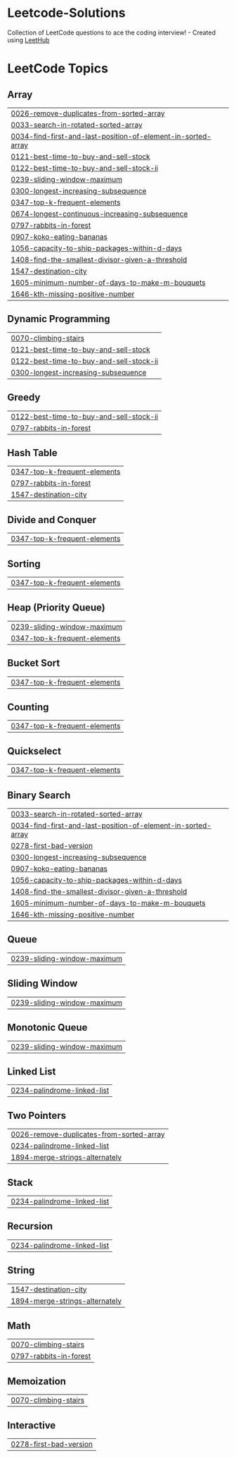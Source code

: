 # Leetcode-Solutions
Collection of LeetCode questions to ace the coding interview! - Created using [LeetHub](https://github.com/QasimWani/LeetHub)

<!---LeetCode Topics Start-->
# LeetCode Topics
## Array
|  |
| ------- |
| [0026-remove-duplicates-from-sorted-array](https://github.com/Abusalem9/Leetcode-Solutions/tree/master/0026-remove-duplicates-from-sorted-array) |
| [0033-search-in-rotated-sorted-array](https://github.com/Abusalem9/Leetcode-Solutions/tree/master/0033-search-in-rotated-sorted-array) |
| [0034-find-first-and-last-position-of-element-in-sorted-array](https://github.com/Abusalem9/Leetcode-Solutions/tree/master/0034-find-first-and-last-position-of-element-in-sorted-array) |
| [0121-best-time-to-buy-and-sell-stock](https://github.com/Abusalem9/Leetcode-Solutions/tree/master/0121-best-time-to-buy-and-sell-stock) |
| [0122-best-time-to-buy-and-sell-stock-ii](https://github.com/Abusalem9/Leetcode-Solutions/tree/master/0122-best-time-to-buy-and-sell-stock-ii) |
| [0239-sliding-window-maximum](https://github.com/Abusalem9/Leetcode-Solutions/tree/master/0239-sliding-window-maximum) |
| [0300-longest-increasing-subsequence](https://github.com/Abusalem9/Leetcode-Solutions/tree/master/0300-longest-increasing-subsequence) |
| [0347-top-k-frequent-elements](https://github.com/Abusalem9/Leetcode-Solutions/tree/master/0347-top-k-frequent-elements) |
| [0674-longest-continuous-increasing-subsequence](https://github.com/Abusalem9/Leetcode-Solutions/tree/master/0674-longest-continuous-increasing-subsequence) |
| [0797-rabbits-in-forest](https://github.com/Abusalem9/Leetcode-Solutions/tree/master/0797-rabbits-in-forest) |
| [0907-koko-eating-bananas](https://github.com/Abusalem9/Leetcode-Solutions/tree/master/0907-koko-eating-bananas) |
| [1056-capacity-to-ship-packages-within-d-days](https://github.com/Abusalem9/Leetcode-Solutions/tree/master/1056-capacity-to-ship-packages-within-d-days) |
| [1408-find-the-smallest-divisor-given-a-threshold](https://github.com/Abusalem9/Leetcode-Solutions/tree/master/1408-find-the-smallest-divisor-given-a-threshold) |
| [1547-destination-city](https://github.com/Abusalem9/Leetcode-Solutions/tree/master/1547-destination-city) |
| [1605-minimum-number-of-days-to-make-m-bouquets](https://github.com/Abusalem9/Leetcode-Solutions/tree/master/1605-minimum-number-of-days-to-make-m-bouquets) |
| [1646-kth-missing-positive-number](https://github.com/Abusalem9/Leetcode-Solutions/tree/master/1646-kth-missing-positive-number) |
## Dynamic Programming
|  |
| ------- |
| [0070-climbing-stairs](https://github.com/Abusalem9/Leetcode-Solutions/tree/master/0070-climbing-stairs) |
| [0121-best-time-to-buy-and-sell-stock](https://github.com/Abusalem9/Leetcode-Solutions/tree/master/0121-best-time-to-buy-and-sell-stock) |
| [0122-best-time-to-buy-and-sell-stock-ii](https://github.com/Abusalem9/Leetcode-Solutions/tree/master/0122-best-time-to-buy-and-sell-stock-ii) |
| [0300-longest-increasing-subsequence](https://github.com/Abusalem9/Leetcode-Solutions/tree/master/0300-longest-increasing-subsequence) |
## Greedy
|  |
| ------- |
| [0122-best-time-to-buy-and-sell-stock-ii](https://github.com/Abusalem9/Leetcode-Solutions/tree/master/0122-best-time-to-buy-and-sell-stock-ii) |
| [0797-rabbits-in-forest](https://github.com/Abusalem9/Leetcode-Solutions/tree/master/0797-rabbits-in-forest) |
## Hash Table
|  |
| ------- |
| [0347-top-k-frequent-elements](https://github.com/Abusalem9/Leetcode-Solutions/tree/master/0347-top-k-frequent-elements) |
| [0797-rabbits-in-forest](https://github.com/Abusalem9/Leetcode-Solutions/tree/master/0797-rabbits-in-forest) |
| [1547-destination-city](https://github.com/Abusalem9/Leetcode-Solutions/tree/master/1547-destination-city) |
## Divide and Conquer
|  |
| ------- |
| [0347-top-k-frequent-elements](https://github.com/Abusalem9/Leetcode-Solutions/tree/master/0347-top-k-frequent-elements) |
## Sorting
|  |
| ------- |
| [0347-top-k-frequent-elements](https://github.com/Abusalem9/Leetcode-Solutions/tree/master/0347-top-k-frequent-elements) |
## Heap (Priority Queue)
|  |
| ------- |
| [0239-sliding-window-maximum](https://github.com/Abusalem9/Leetcode-Solutions/tree/master/0239-sliding-window-maximum) |
| [0347-top-k-frequent-elements](https://github.com/Abusalem9/Leetcode-Solutions/tree/master/0347-top-k-frequent-elements) |
## Bucket Sort
|  |
| ------- |
| [0347-top-k-frequent-elements](https://github.com/Abusalem9/Leetcode-Solutions/tree/master/0347-top-k-frequent-elements) |
## Counting
|  |
| ------- |
| [0347-top-k-frequent-elements](https://github.com/Abusalem9/Leetcode-Solutions/tree/master/0347-top-k-frequent-elements) |
## Quickselect
|  |
| ------- |
| [0347-top-k-frequent-elements](https://github.com/Abusalem9/Leetcode-Solutions/tree/master/0347-top-k-frequent-elements) |
## Binary Search
|  |
| ------- |
| [0033-search-in-rotated-sorted-array](https://github.com/Abusalem9/Leetcode-Solutions/tree/master/0033-search-in-rotated-sorted-array) |
| [0034-find-first-and-last-position-of-element-in-sorted-array](https://github.com/Abusalem9/Leetcode-Solutions/tree/master/0034-find-first-and-last-position-of-element-in-sorted-array) |
| [0278-first-bad-version](https://github.com/Abusalem9/Leetcode-Solutions/tree/master/0278-first-bad-version) |
| [0300-longest-increasing-subsequence](https://github.com/Abusalem9/Leetcode-Solutions/tree/master/0300-longest-increasing-subsequence) |
| [0907-koko-eating-bananas](https://github.com/Abusalem9/Leetcode-Solutions/tree/master/0907-koko-eating-bananas) |
| [1056-capacity-to-ship-packages-within-d-days](https://github.com/Abusalem9/Leetcode-Solutions/tree/master/1056-capacity-to-ship-packages-within-d-days) |
| [1408-find-the-smallest-divisor-given-a-threshold](https://github.com/Abusalem9/Leetcode-Solutions/tree/master/1408-find-the-smallest-divisor-given-a-threshold) |
| [1605-minimum-number-of-days-to-make-m-bouquets](https://github.com/Abusalem9/Leetcode-Solutions/tree/master/1605-minimum-number-of-days-to-make-m-bouquets) |
| [1646-kth-missing-positive-number](https://github.com/Abusalem9/Leetcode-Solutions/tree/master/1646-kth-missing-positive-number) |
## Queue
|  |
| ------- |
| [0239-sliding-window-maximum](https://github.com/Abusalem9/Leetcode-Solutions/tree/master/0239-sliding-window-maximum) |
## Sliding Window
|  |
| ------- |
| [0239-sliding-window-maximum](https://github.com/Abusalem9/Leetcode-Solutions/tree/master/0239-sliding-window-maximum) |
## Monotonic Queue
|  |
| ------- |
| [0239-sliding-window-maximum](https://github.com/Abusalem9/Leetcode-Solutions/tree/master/0239-sliding-window-maximum) |
## Linked List
|  |
| ------- |
| [0234-palindrome-linked-list](https://github.com/Abusalem9/Leetcode-Solutions/tree/master/0234-palindrome-linked-list) |
## Two Pointers
|  |
| ------- |
| [0026-remove-duplicates-from-sorted-array](https://github.com/Abusalem9/Leetcode-Solutions/tree/master/0026-remove-duplicates-from-sorted-array) |
| [0234-palindrome-linked-list](https://github.com/Abusalem9/Leetcode-Solutions/tree/master/0234-palindrome-linked-list) |
| [1894-merge-strings-alternately](https://github.com/Abusalem9/Leetcode-Solutions/tree/master/1894-merge-strings-alternately) |
## Stack
|  |
| ------- |
| [0234-palindrome-linked-list](https://github.com/Abusalem9/Leetcode-Solutions/tree/master/0234-palindrome-linked-list) |
## Recursion
|  |
| ------- |
| [0234-palindrome-linked-list](https://github.com/Abusalem9/Leetcode-Solutions/tree/master/0234-palindrome-linked-list) |
## String
|  |
| ------- |
| [1547-destination-city](https://github.com/Abusalem9/Leetcode-Solutions/tree/master/1547-destination-city) |
| [1894-merge-strings-alternately](https://github.com/Abusalem9/Leetcode-Solutions/tree/master/1894-merge-strings-alternately) |
## Math
|  |
| ------- |
| [0070-climbing-stairs](https://github.com/Abusalem9/Leetcode-Solutions/tree/master/0070-climbing-stairs) |
| [0797-rabbits-in-forest](https://github.com/Abusalem9/Leetcode-Solutions/tree/master/0797-rabbits-in-forest) |
## Memoization
|  |
| ------- |
| [0070-climbing-stairs](https://github.com/Abusalem9/Leetcode-Solutions/tree/master/0070-climbing-stairs) |
## Interactive
|  |
| ------- |
| [0278-first-bad-version](https://github.com/Abusalem9/Leetcode-Solutions/tree/master/0278-first-bad-version) |
<!---LeetCode Topics End-->